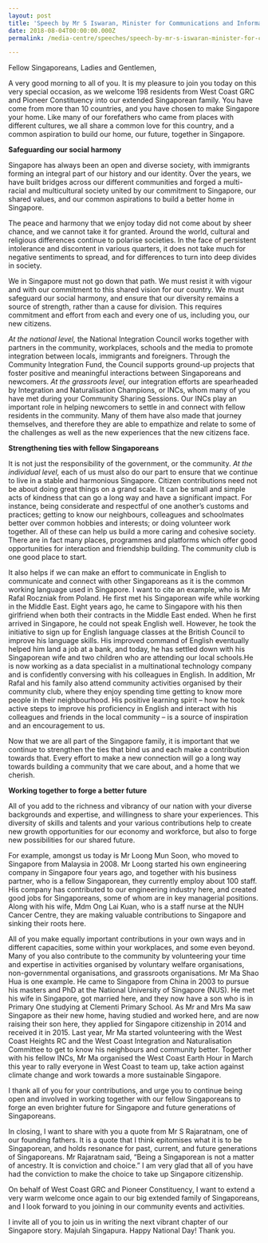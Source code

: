 ```yaml
---
layout: post
title: 'Speech by Mr S Iswaran, Minister for Communications and Information & Minister-in-charge of Trade Relations, at the West Coast GRC National Citizenship Ceremony on 4 August 2018'
date: 2018-08-04T00:00:00.000Z
permalink: /media-centre/speeches/speech-by-mr-s-iswaran-minister-for-communications-and-information-at-the-west-coast-grc-national-citizenship-ceremony-on-4-august-2018

---
```



Fellow Singaporeans,
Ladies and Gentlemen,

A very good morning to all of you. It is my pleasure to join you today on this very special occasion, as we welcome 198 residents from West Coast GRC and Pioneer Constituency into our extended Singaporean family. You have come from more than 10 countries, and you have chosen to make Singapore your home. Like many of our forefathers who came from places with different cultures, we all share a common love for this country, and a common aspiration to build our home, our future, together in Singapore.

**Safeguarding our social harmony**

Singapore has always been an open and diverse society, with immigrants forming an integral part of our history and our identity. Over the years, we have built bridges across our different communities and forged a multi-racial and multicultural society united by our commitment to Singapore, our shared values, and our common aspirations to build a better home in Singapore.

The peace and harmony that we enjoy today did not come about by sheer chance, and we cannot take it for granted. Around the world, cultural and religious differences continue to polarise societies. In the face of persistent intolerance and discontent in various quarters, it does not take much for negative sentiments to spread, and for differences to turn into deep divides in society.

We in Singapore must not go down that path. We must resist it with vigour and with our commitment to this shared vision for our country. We must safeguard our social harmony, and ensure that our diversity remains a source of strength, rather than a cause for division. This requires commitment and effort from each and every one of us, including you, our new citizens.

_At the national level,_ the National Integration Council works together with partners in the community, workplaces, schools and the media to promote integration between locals, immigrants and foreigners. Through the Community Integration Fund, the Council supports ground-up projects that foster positive and meaningful interactions between Singaporeans and newcomers. _At the grassroots level,_ our integration efforts are spearheaded by Integration and Naturalisation Champions, or INCs, whom many of you have met during your Community Sharing Sessions. Our INCs play an important role in helping newcomers to settle in and connect with fellow residents in the community. Many of them have also made that journey themselves, and therefore they are able to empathize and relate to some of the challenges as well as the new experiences that the new citizens face.

**Strengthening ties with fellow Singaporeans**

It is not just the responsibility of the government, or the community. _At the individual level,_ each of us must also do our part to ensure that we continue to live in a stable and harmonious Singapore. Citizen contributions need not be about doing great things on a grand scale. It can be small and simple acts of kindness that can go a long way and have a significant impact. For instance, being considerate and respectful of one another’s customs and practices; getting to know our neighbours, colleagues and schoolmates better over common hobbies and interests; or doing volunteer work together. All of these can help us build a more caring and cohesive society. There are in fact many places, programmes and platforms which offer good opportunities for interaction and friendship building. The community club is one good place to start.

It also helps if we can make an effort to communicate in English to communicate and connect with other Singaporeans as it is the common working language used in Singapore. I want to cite an example, who is Mr Rafal Roczniak from Poland. He first met his Singaporean wife while working in the Middle East. Eight years ago, he came to Singapore with his then girlfriend when both their contracts in the Middle East ended. When he first arrived in Singapore, he could not speak English well. However, he took the initiative to sign up for English language classes at the British Council to improve his language skills. His improved command of English eventually helped him land a job at a bank, and today, he has settled down with his Singaporean wife and two children who are attending our local schools.He is now working as a data specialist in a multinational technology company and is confidently conversing with his colleagues in English. In addition, Mr Rafal and his family also attend community activities organised by their community club, where they enjoy spending time getting to know more people in their neighbourhood. His positive learning spirit – how he took active steps to improve his proficiency in English and interact with his colleagues and friends in the local community – is a source of inspiration and an encouragement to us.

Now that we are all part of the Singapore family, it is important that we continue to strengthen the ties that bind us and each make a contribution towards that. Every effort to make a new connection will go a long way towards building a community that we care about, and a home that we cherish.

**Working together to forge a better future**

All of you add to the richness and vibrancy of our nation with your diverse backgrounds and expertise, and willingness to share your experiences. This diversity of skills and talents and your various contributions help to create new growth opportunities for our economy and workforce, but also to forge new possibilities for our shared future.

For example, amongst us today is Mr Loong Mun Soon, who moved to Singapore from Malaysia in 2008. Mr Loong started his own engineering company in Singapore four years ago, and together with his business partner, who is a fellow Singaporean, they currently employ about 100 staff. His company has contributed to our engineering industry here, and created good jobs for Singaporeans, some of whom are in key managerial positions. Along with his wife, Mdm Ong Lai Kuan, who is a staff nurse at the NUH Cancer Centre, they are making valuable contributions to Singapore and sinking their roots here.

All of you make equally important contributions in your own ways and in different capacities, some within your workplaces, and some even beyond. Many of you also contribute to the community by volunteering your time and expertise in activities organised by voluntary welfare organisations, non-governmental organisations, and grassroots organisations. Mr Ma Shao Hua is one example. He came to Singapore from China in 2003 to pursue his masters and PhD at the National University of Singapore (NUS). He met his wife in Singapore, got married here, and they now have a son who is in Primary One studying at Clementi Primary School. As Mr and Mrs Ma saw Singapore as their new home, having studied and worked here, and are now raising their son here, they applied for Singapore citizenship in 2014 and received it in 2015. Last year, Mr Ma started volunteering with the West Coast Heights RC and the West Coast Integration and Naturalisation Committee to get to know his neighbours and community better. Together with his fellow INCs, Mr Ma organised the West Coast Earth Hour in March this year to rally everyone in West Coast to team up, take action against climate change and work towards a more sustainable Singapore.

I thank all of you for your contributions, and urge you to continue being open and involved in working together with our fellow Singaporeans to forge an even brighter future for Singapore and future generations of Singaporeans.

In closing, I want to share with you a quote from Mr S Rajaratnam, one of our founding fathers. It is a quote that I think epitomises what it is to be Singaporean, and holds resonance for past, current, and future generations of Singaporeans. Mr Rajaratnam said, “Being a Singaporean is not a matter of ancestry. It is conviction and choice.” I am very glad that all of you have had the conviction to make the choice to take up Singapore citizenship.

On behalf of West Coast GRC and Pioneer Constituency, I want to extend a very warm welcome once again to our big extended family of Singaporeans, and I look forward to you joining in our community events and activities.

I invite all of you to join us in writing the next vibrant chapter of our Singapore story. Majulah Singapura. Happy National Day! Thank you.

